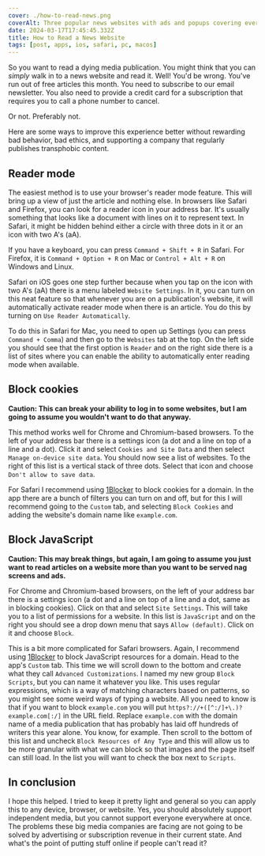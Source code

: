 ```yaml
---
cover: ./how-to-read-news.png
coverAlt: Three popular news websites with ads and popups covering everything.
date: 2024-03-17T17:45:45.332Z
title: How to Read a News Website
tags: [post, apps, ios, safari, pc, macos]
---
```

So you want to read a dying media publication. You might think that you can _simply_ walk in to a news website and read it. Well! You'd be wrong. You've run out of free articles this month. You need to subscribe to our email newsletter. You also need to provide a credit card for a subscription that requires you to call a phone number to cancel.

Or not. Preferably not.

Here are some ways to improve this experience better without rewarding bad behavior, bad ethics, and supporting a company that regularly publishes transphobic content.

## Reader mode

The easiest method is to use your browser's reader mode feature. This will bring up a view of just the article and nothing else. In browsers like Safari and Firefox, you can look for a reader icon in your address bar. It's usually something that looks like a document with lines on it to represent text. In Safari, it might be hidden behind either a circle with three dots in it or an icon with two A's (aA).

If you have a keyboard, you can press `Command + Shift + R` in Safari. For Firefox, it is `Command + Option + R` on Mac or `Control + Alt + R` on Windows and Linux. 

Safari on iOS goes one step further because when you tap on the icon with two A's (aA) there is a menu labeled `Website Settings`. In it, you can turn on this neat feature so that whenever you are on a publication's website, it will automatically activate reader mode when there is an article. You do this by turning on `Use Reader Automatically`.

To do this in Safari for Mac, you need to open up Settings (you can press `Command + Comma`) and then go to the `Websites` tab at the top. On the left side you should see that the first option is `Reader` and on the right side there is a list of sites where you can enable the ability to automatically enter reading mode when available.

## Block cookies

**Caution: This can break your ability to log in to some websites, but I am going to assume you wouldn't want to do that anyway.**

This method works well for Chrome and Chromium-based browsers. To the left of your address bar there is a settings icon (a dot and a line on top of a line and a dot). Click it and select `Cookies and Site Data` and then select `Manage on-device site data`. You should now see a list of websites. To the right of this list is a vertical stack of three dots. Select that icon and choose `Don't allow to save data`.

For Safari I recommend using [1Blocker](https://1blocker.com) to block cookies for a domain. In the app there are a bunch of filters you can turn on and off, but for this I will recommend going to the `Custom` tab, and selecting `Block Cookies` and adding the website's domain name like `example.com`.

## Block JavaScript

**Caution: This may break things, but again, I am going to assume you just want to read articles on a website more than you want to be served nag screens and ads.**

For Chrome and Chromium-based browsers, on the left of your address bar there is a settings icon (a dot and a line on top of a line and a dot, same as in blocking cookies). Click on that and select `Site Settings`. This will take you to a list of permissions for a website. In this list is `JavaScript` and on the right you should see a drop down menu that says `Allow (default)`. Click on it and choose `Block`.

This is a bit more complicated for Safari browsers. Again, I recommend using [1Blocker](https://1blocker.com) to block JavaScript resources for a domain. Head to the app's `Custom` tab. This time we will scroll down to the bottom and create what they call `Advanced Customizations`. I named my new group `Block Scripts`, but you can name it whatever you like. This uses regular expressions, which is a way of matching characters based on patterns, so you might see some weird ways of typing a website. All you need to know is that if you want to block `example.com` you will put `https?://+([^:/]+\.)?example.com[:/]` in the URL field. Replace `example.com` with the domain name of a media publication that has probably has laid off hundreds of writers this year alone. You know, for example. Then scroll to the bottom of this list and uncheck `Block Resources of Any Type` and this will allow us to be more granular with what we can block so that images and the page itself can still load. In the list you will want to check the box next to `Scripts`.

## In conclusion

I hope this helped. I tried to keep it pretty light and general so you can apply this to any device, browser, or website. Yes, you should absolutely support independent media, but you cannot support everyone everywhere at once. The problems these big media companies are facing are not going to be solved by advertising or subscription revenue in their current state. And what's the point of putting stuff online if people can't read it?
